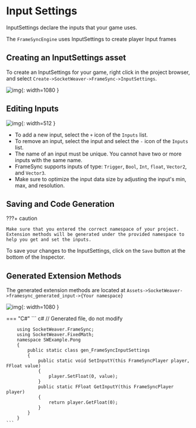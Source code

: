 # **Input Settings**

InputSettings declare the inputs that your game uses. 

The `FrameSyncEngine` uses InputSettings to create player Input frames

## **Creating an InputSettings asset**

To create an InputSettings for your game, right click in the project browser, and select `Create->SocketWeaver->FrameSync->InputSettings`.

![img](./../../assets/framesync/CreateInputSettings.png){: width=1080 }

## **Editing Inputs**

![img](./../../assets/framesync/InputSettings.png){: width=512 }

- To add a new input, select the `+` icon of the `Inputs` list.
- To remove an input, select the input and select the `-` icon of the `Inputs` list.
- The name of an input must be unique. You cannot have two or more inputs with the same name.
- FrameSync supports inputs of type: `Trigger`, `Bool`, `Int`, `float`, `Vector2`, and `Vector3`.
- Make sure to optimize the input data size by adjusting the input's min, max, and resolution.

## **Saving and Code Generation**

???+ caution

    Make sure that you entered the correct namespace of your project. Extension methods will be generated under the provided namespace to help you get and set the inputs.

To save your changes to the InputSettings, click on the `Save` button at the bottom of the Inspector.

## **Generated Extension Methods**

The generated extension methods are located at `Assets->SocketWeaver->framesync_generated_input->{Your namespace}`

![img](./../../assets/framesync/InputSettingsLocation.png){: width=1080 }

=== "C#"
    ``` c#
        // Generated file, do not modify

        using SocketWeaver.FrameSync;
        using SocketWeaver.FixedMath;
        namespace SWExample.Pong
        {
            public static class gen_FrameSyncInputSettings
            {
                public static void SetInputY(this FrameSyncPlayer player, FFloat value)
                {
                    player.SetFloat(0, value);
                }
                public static FFloat GetInputY(this FrameSyncPlayer player)
                {
                    return player.GetFloat(0);
                }
            }
        }
    ```
